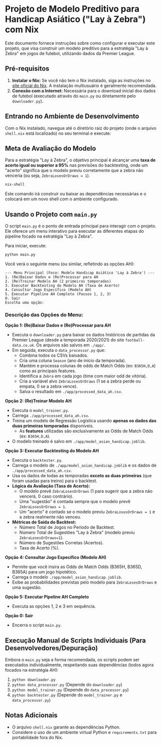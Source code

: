# Projeto de Modelo Preditivo para Handicap Asiático ("Lay à Zebra") com Nix

Este documento fornece instruções sobre como configurar e executar este projeto, que visa construir um modelo preditivo para a estratégia "Lay à Zebra" em jogos de futebol, utilizando dados da Premier League.

## Pré-requisitos

1.  **Instalar o Nix:**
    Se você não tem o Nix instalado, siga as instruções no [site oficial do Nix](https://nixos.org/download.html). A instalação multiusuário é geralmente recomendada.
2.  **Conexão com a Internet:**
    Necessária para o download inicial dos dados de futebol (executado através do `main.py` ou diretamente pelo `downloader.py`).

## Entrando no Ambiente de Desenvolvimento

Com o Nix instalado, navegue até o diretório raiz do projeto (onde o arquivo `shell.nix` está localizado) no seu terminal e execute:

## Meta de Avaliação do Modelo

Para a estratégia "Lay à Zebra", o objetivo principal é alcançar uma **taxa de acerto igual ou superior a 95%** nas previsões do backtesting, onde um "acerto" significa que o modelo previu corretamente que a zebra não venceria (ou seja, `ZebraLosesOrDraws = 1`).

```bash
nix-shell
```
Este comando irá construir ou baixar as dependências necessárias e o colocará em um novo shell com o ambiente configurado.

## Usando o Projeto com `main.py`

O script `main.py` é o ponto de entrada principal para interagir com o projeto. Ele oferece um menu interativo para executar as diferentes etapas do pipeline focado na estratégia "Lay à Zebra".

Para iniciar, execute:
```bash
python main.py
```

Você verá o seguinte menu (ou similar, refletindo as opções AH):
```
--- Menu Principal (Foco: Modelo Handicap Asiático 'Lay à Zebra') ---
1. (Re)Baixar Dados e (Re)Processar para AH
2. (Re)Treinar Modelo AH (2 primeiras temporadas)
3. Executar Backtesting do Modelo AH (Taxa de Acerto)
4. Consultar Jogo Específico (Modelo AH)
5. Executar Pipeline AH Completo (Passos 1, 2, 3)
0. Sair
Escolha uma opção:
```

### Descrição das Opções do Menu:

**Opção 1: (Re)Baixar Dados e (Re)Processar para AH**
*   Executa o `downloader.py` para baixar os dados históricos de partidas da Premier League (desde a temporada 2020/2021) do site `football-data.co.uk`. Os arquivos são salvos em `./app/`.
*   Em seguida, executa o `data_processor.py` que:
    *   Combina todos os CSVs baixados.
    *   Cria uma coluna `Season` (ano de início da temporada).
    *   Mantém e processa colunas de odds de Match Odds (ex: `B365H,D,A`) como as principais features.
    *   Identifica a `Zebra` em cada jogo (time com maior odd de vitória).
    *   Cria a variável alvo `ZebraLosesOrDraws` (1 se a zebra perde ou empata, 0 se a zebra vence).
    *   Salva o resultado em `./app/processed_data_ah.csv`.

**Opção 2: (Re)Treinar Modelo AH**
*   Executa o `model_trainer.py`.
*   Carrega `./app/processed_data_ah.csv`.
*   Treina um modelo de Regressão Logística usando **apenas os dados das duas primeiras temporadas** disponíveis.
    *   As **features** utilizadas são exclusivamente as Odds de Match Odds (ex: `B365H,D,A`).
*   O modelo treinado é salvo em `./app/model_asian_handicap.joblib`.

**Opção 3: Executar Backtesting do Modelo AH**
*   Executa o `backtester.py`.
*   Carrega o modelo de `./app/model_asian_handicap.joblib` e os dados de `./app/processed_data_ah.csv`.
*   Usa os dados de todas as temporadas **exceto as duas primeiras** (que foram usadas para treino) para o backtest.
*   **Lógica da Avaliação (Taxa de Acerto):**
    *   O modelo prevê `ZebraLosesOrDraws` (1 para sugerir que a zebra não vencerá, 0 caso contrário).
    *   Uma "sugestão" é contada sempre que o modelo prevê `ZebraLosesOrDraws = 1`.
    *   Um "acerto" é contado se o modelo previu `ZebraLosesOrDraws = 1` e a zebra realmente não venceu.
*   **Métricas de Saída do Backtest:**
    *   Número Total de Jogos no Período de Backtest.
    *   Número Total de Sugestões "Lay à Zebra" (modelo previu `ZebraLosesOrDraws=1`).
    *   Número de Sugestões Corretas (Acertos).
    *   Taxa de Acerto (%).

**Opção 4: Consultar Jogo Específico (Modelo AH)**
*   Permite que você insira as Odds de Match Odds (B365H, B365D, B365A) para um jogo hipotético.
*   Carrega o modelo `./app/model_asian_handicap.joblib`.
*   Exibe as probabilidades previstas pelo modelo para `ZebraLosesOrDraws` e uma sugestão.

**Opção 5: Executar Pipeline AH Completo**
*   Executa as opções 1, 2 e 3 em sequência.

**Opção 0: Sair**
*   Encerra o script `main.py`.

## Execução Manual de Scripts Individuais (Para Desenvolvedores/Depuração)

Embora o `main.py` seja a forma recomendada, os scripts podem ser executados individualmente, respeitando suas dependências (todos agora focados na estratégia AH):
1.  `python downloader.py`
2.  `python data_processor.py` (Depende do `downloader.py`)
3.  `python model_trainer.py` (Depende do `data_processor.py`)
4.  `python backtester.py` (Depende do `model_trainer.py` e `data_processor.py`)

## Notas Adicionais

*   O arquivo `shell.nix` garante as dependências Python.
*   Considere o uso de um ambiente virtual Python e `requirements.txt` para portabilidade fora do Nix.
```
